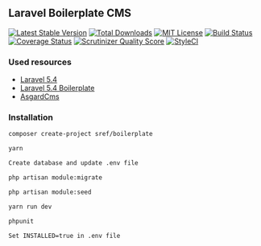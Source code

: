 ## Laravel Boilerplate CMS

[![Latest Stable Version](https://img.shields.io/github/release/FaZeRs/Boilerplate.svg?style=flat-square)](https://packagist.org/packages/sref/boilerplate)
[![Total Downloads](https://img.shields.io/packagist/dt/sref/boilerplate.svg?style=flat-square)](https://packagist.org/packages/sref/boilerplate)
[![MIT License](https://img.shields.io/packagist/l/sref/boilerplate.svg?style=flat-square)](https://packagist.org/packages/sref/boilerplate)
[![Build Status](https://img.shields.io/travis/FaZeRs/Boilerplate/master.svg?style=flat-square)](https://travis-ci.org/FaZeRs/Boilerplate)
[![Coverage Status](https://img.shields.io/coveralls/FaZeRs/Boilerplate/master.svg?style=flat-square)](https://coveralls.io/github/FaZeRs/Boilerplate?branch=master)
[![Scrutinizer Quality Score](https://img.shields.io/scrutinizer/g/FaZeRs/boilerplate/master.svg?style=flat-square)](https://scrutinizer-ci.com/g/FaZeRs/boilerplate/)
[![StyleCI](https://styleci.io/repos/89625225/shield)](https://styleci.io/repos/89625225)

### Used resources
* [Laravel 5.4](https://laravel.com)
* [Laravel 5.4 Boilerplate](http://laravel-boilerplate.com)
* [AsgardCms](https://asgardcms.com)

### Installation
``` bash
composer create-project sref/boilerplate
```
``` bash
yarn
```
``` bash
Create database and update .env file
```
``` bash
php artisan module:migrate
```
``` bash
php artisan module:seed
```
``` bash
yarn run dev
```
``` bash
phpunit
```
``` bash
Set INSTALLED=true in .env file
```
